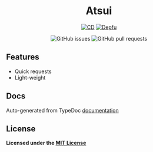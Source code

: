 <div align="center">

# Atsui

[![CD](https://github.com/hidden-umbrella/template/actions/workflows/CD.yml/badge.svg)](https://github.com/hidden-umbrella/atsui/actions/workflows/CD.yml)
[![Depfu](https://badges.depfu.com/badges/4c64a1b5170c0acf6f978a7c9e28360a/count.svg)](https://depfu.com/github/hidden-umbrella/atsui?project_id=29634)

![GitHub issues](https://img.shields.io/github/issues-raw/hidden-umbrella/atsui)
![GitHub pull requests](https://img.shields.io/github/issues-pr/hidden-umbrella/atsui)

</div>

## Features

- Quick requests
- Light-weight

## Docs

Auto-generated from TypeDoc [documentation](https://hidden-umbrella.github.io/atsui/)

## License

**Licensed under the [MIT License](https://github.com/hidden-umbrella/atsui/blob/main/LICENSE)**
